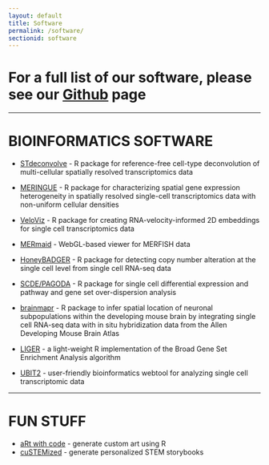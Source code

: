 ```yaml
---
layout: default
title: Software
permalink: /software/
sectionid: software
---
```


# For a full list of our software, please see our [Github](https://github.com/JEFworks-Lab) page

---

# BIOINFORMATICS SOFTWARE
- [STdeconvolve](https://jef.works/STdeconvolve/) - R package for reference-free cell-type deconvolution of multi-cellular spatially resolved transcriptomics data
- [MERINGUE](https://jef.works/MERINGUE/) - R package for characterizing spatial gene expression heterogeneity in spatially resolved single-cell transcriptomics data with non-uniform cellular densities
- [VeloViz](https://jef.works/veloviz/) - R package for creating RNA-velocity-informed 2D embeddings for single cell transcriptomics data
- [MERmaid](https://jef.works/MERmaid/) - WebGL-based viewer for MERFISH data


- [HoneyBADGER](https://jef.works/HoneyBADGER/) - R package for detecting copy number alteration at the single cell level from single cell RNA-seq data
- [SCDE/PAGODA](http://hms-dbmi.github.io/scde/index.html) - R package for single cell differential expression and pathway and gene set over-dispersion analysis 
- [brainmapr](http://hms-dbmi.github.io/brainmapr/) - R package to infer spatial location of neuronal subpopulations within the developing mouse brain by integrating single cell RNA-seq data with in situ hybridization data from the Allen Developing Mouse Brain Atlas
- [LIGER](https://cran.r-project.org/web/packages/liger/) - a light-weight R implementation of the Broad Gene Set Enrichment Analysis algorithm
- [UBIT2](http://pklab.med.harvard.edu/jean/ubit2/index.html) - user-friendly bioinformatics webtool for analyzing single cell transcriptomic data

---

# FUN STUFF
- [aRt with code](https://jean.fan/art-with-code/) - generate custom art using R
- [cuSTEMized](https://custemized.org/) - generate personalized STEM storybooks
